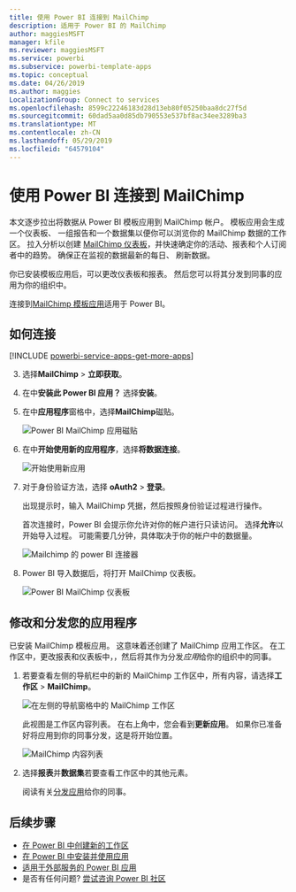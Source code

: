 ```yaml
---
title: 使用 Power BI 连接到 MailChimp
description: 适用于 Power BI 的 MailChimp
author: maggiesMSFT
manager: kfile
ms.reviewer: maggiesMSFT
ms.service: powerbi
ms.subservice: powerbi-template-apps
ms.topic: conceptual
ms.date: 04/26/2019
ms.author: maggies
LocalizationGroup: Connect to services
ms.openlocfilehash: 8599c22246183d28d13eb80f05250baa8dc27f5d
ms.sourcegitcommit: 60dad5aa0d85db790553e537bf8ac34ee3289ba3
ms.translationtype: MT
ms.contentlocale: zh-CN
ms.lasthandoff: 05/29/2019
ms.locfileid: "64579104"
---
```

# <a name="connect-to-mailchimp-with-power-bi"></a>使用 Power BI 连接到 MailChimp
本文逐步拉出将数据从 Power BI 模板应用到 MailChimp 帐户。 模板应用会生成一个仪表板、 一组报告和一个数据集以便你可以浏览你的 MailChimp 数据的工作区。 拉入分析以创建 [MailChimp 仪表板](https://powerbi.microsoft.com/integrations/mailchimp)，并快速确定你的活动、报表和个人订阅者中的趋势。 确保正在监视的数据最新的每日、 刷新数据。

你已安装模板应用后，可以更改仪表板和报表。 然后您可以将其分发到同事的应用为你的组织中。

连接到[MailChimp 模板应用](https://app.powerbi.com/getdata/services/mailchimp)适用于 Power BI。

## <a name="how-to-connect"></a>如何连接

[!INCLUDE [powerbi-service-apps-get-more-apps](./includes/powerbi-service-apps-get-more-apps.md)]

3. 选择**MailChimp** \> **立即获取**。
4. 在中**安装此 Power BI 应用？** 选择**安装**。
4. 在中**应用程序**窗格中，选择**MailChimp**磁贴。

    ![Power BI MailChimp 应用磁贴](media/service-connect-to-mailchimp/power-bi-connect-mailchimp.png)

6. 在中**开始使用新的应用程序**，选择**将数据连接**。

    ![开始使用新应用](media/service-tutorial-connect-to-github/power-bi-github-app-tutorial-connect-data.png)

1. 对于身份验证方法，选择 **oAuth2** \> **登录**。
   
    出现提示时，输入 MailChimp 凭据，然后按照身份验证过程进行操作。
   
    首次连接时，Power BI 会提示你允许对你的帐户进行只读访问。 选择**允许**以开始导入过程。 可能需要几分钟，具体取决于你的帐户中的数据量。
   
    ![Mailchimp 的 power BI 连接器](media/service-connect-to-mailchimp/allow.png)

5. Power BI 导入数据后，将打开 MailChimp 仪表板。
   
    ![Power BI MailChimp 仪表板](media/service-connect-to-mailchimp/power-bi-mailchimp-dashboard.png)

## <a name="modify-and-distribute-your-app"></a>修改和分发您的应用程序

已安装 MailChimp 模板应用。 这意味着还创建了 MailChimp 应用工作区。 在工作区中，更改报表和仪表板中，，然后将其作为分发*应用*给你的组织中的同事。 

1. 若要查看左侧的导航栏中的新的 MailChimp 工作区中，所有内容，请选择**工作区** > **MailChimp**。 

    ![在左侧的导航窗格中的 MailChimp 工作区](media/service-connect-to-mailchimp/power-bi-mailchimp-left-nav.png)

    此视图是工作区内容列表。 在右上角中，您会看到**更新应用**。 如果你已准备好将应用到你的同事分发，这是将开始位置。

    ![MailChimp 内容列表](media/service-connect-to-mailchimp/power-bi-mailchimp-content-list.png)

2. 选择**报表**并**数据集**若要查看工作区中的其他元素。 

    阅读有关[分发应用](service-create-distribute-apps.md)给你的同事。

## <a name="next-steps"></a>后续步骤

* [在 Power BI 中创建新的工作区](service-create-the-new-workspaces.md)
* [在 Power BI 中安装并使用应用](consumer/end-user-apps.md)
* [适用于外部服务的 Power BI 应用](service-connect-to-services.md)
* 是否有任何问题? [尝试咨询 Power BI 社区](http://community.powerbi.com/)

